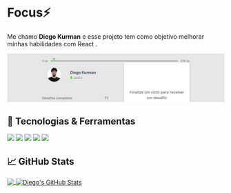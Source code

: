 # Focus⚡


Me chamo **Diego Kurman** e esse projeto tem como objetivo melhorar minhas habilidades com React .

[![Header](https://github.com/diego-kurman/Focus/blob/main/public/image-site.png "Header")](https://www.linkedin.com/in/diego-kurman-5a32a1176/)



## 🔧 Tecnologias & Ferramentas
![](https://img.shields.io/badge/Code-typescript-informational?style=flat&logo=React.js&logoColor=white&color=2aa9E0)
![](https://img.shields.io/badge/Code-JavaScript-informational?style=flat&logo=javascript&logoColor=white&color=F4D03F)
![](https://img.shields.io/badge/Lib-React-informational?style=flat&logo=react.js&logoColor=white&color=3498DB)
![](https://img.shields.io/badge/tool-Yarn-informational?style=flat&logo=Yarn.js&logoColor=white&color=BDC3C7)
![](https://img.shields.io/badge/Editor-VS_Code-informational?style=flat&logo=visual-studio-code&logoColor=white&color=990099)



## &#x1f4c8; GitHub Stats

<a href="https://github.com/diego-kurman/diego-kurman">
  <img align="center" src="https://github-readme-stats.vercel.app/api/top-langs/?username=diego-kurman&hide=html&title_color=ffffff&text_color=c9cacc&icon_color=2bbc8a&bg_color=1d1f21" />
</a>
<a href="https://github.com/diego-kurman/diego-kurman">
  <img align="center" src="https://github-readme-stats.vercel.app/api?username=diego-kurman&show_icons=true&line_height=27&count_private=true&title_color=ffffff&text_color=c9cacc&icon_color=2bbc8a&bg_color=1d1f21" alt="Diego's GitHub Stats" />
</a>
